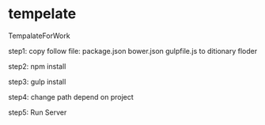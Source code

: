# tempelate
TempalateForWork

step1:
copy follow file:
  package.json
  bower.json
  gulpfile.js
to ditionary floder

step2:
npm install

step3:
gulp install

step4:
change path depend on project

step5:
Run Server
